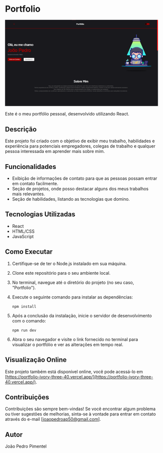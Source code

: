 
# Portfolio

![Minha Foto](Portfolio/src/assets/Projects/Portfolio.png)

Este é o meu portfólio pessoal, desenvolvido utilizando React.

## Descrição

Este projeto foi criado com o objetivo de exibir meu trabalho, habilidades e experiência para potenciais empregadores, colegas de trabalho e qualquer pessoa interessada em aprender mais sobre mim.

## Funcionalidades

- Exibição de informações de contato para que as pessoas possam entrar em contato facilmente.
- Seção de projetos, onde posso destacar alguns dos meus trabalhos mais relevantes.
- Seção de habilidades, listando as tecnologias que domino.

## Tecnologias Utilizadas

- React
- HTML/CSS
- JavaScript

## Como Executar

1. Certifique-se de ter o Node.js instalado em sua máquina.
2. Clone este repositório para o seu ambiente local.
3. No terminal, navegue até o diretório do projeto (no seu caso, "Portfolio").
4. Execute o seguinte comando para instalar as dependências:

   ```
   npm install
   ```

5. Após a conclusão da instalação, inicie o servidor de desenvolvimento com o comando:

   ```
   npm run dev
   ```

6. Abra o seu navegador e visite o link fornecido no terminal para visualizar o portfólio e ver as alterações em tempo real.

## Visualização Online

Este projeto também está disponível online, você pode acessá-lo em [https://portfolio-ivory-three-40.vercel.app/](https://portfolio-ivory-three-40.vercel.app/).

## Contribuições

Contribuições são sempre bem-vindas! Se você encontrar algum problema ou tiver sugestões de melhorias,  sinta-se à vontade para entrar em contato através do e-mail [joaopedroap50@gmail.com].


## Autor

João Pedro Pimentel
